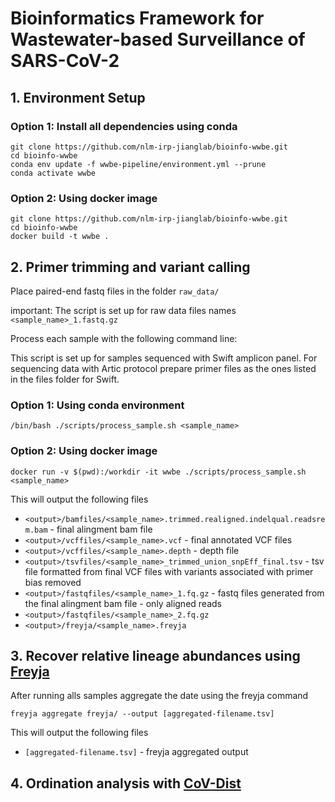 # Bioinformatics Framework for Wastewater-based Surveillance of SARS-CoV-2

## 1. Environment Setup
### Option 1: Install all dependencies using conda

```
git clone https://github.com/nlm-irp-jianglab/bioinfo-wwbe.git
cd bioinfo-wwbe
conda env update -f wwbe-pipeline/environment.yml --prune
conda activate wwbe
```

### Option 2: Using docker image

```
git clone https://github.com/nlm-irp-jianglab/bioinfo-wwbe.git
cd bioinfo-wwbe
docker build -t wwbe .
```

## 2. Primer trimming and variant calling

Place paired-end fastq files in the folder `raw_data/`

important: The script is set up for raw data files names `<sample_name>_1.fastq.gz`

Process each sample with the following command line:

This script is set up for samples sequenced with Swift amplicon panel. For sequencing data with Artic protocol prepare primer files as the ones listed in the files folder for Swift.


### Option 1: Using conda environment
```
/bin/bash ./scripts/process_sample.sh <sample_name>
```

### Option 2: Using docker image
```
docker run -v $(pwd):/workdir -it wwbe ./scripts/process_sample.sh <sample_name>
```

This will output the following files

* `<output>/bamfiles/<sample_name>.trimmed.realigned.indelqual.readsrem.bam` - final alingment bam file
* `<output>/vcffiles/<sample_name>.vcf` - final annotated VCF files
* `<output>/vcffiles/<sample_name>.depth` - depth file
* `<output>/tsvfiles/<sample_name>_trimmed_union_snpEff_final.tsv` - tsv file formatted from final VCF files with variants associated with primer bias removed
* `<output>/fastqfiles/<sample_name>_1.fq.gz` - fastq files generated from the final alingment bam file - only aligned reads
* `<output>/fastqfiles/<sample_name>_2.fq.gz`
* `<output>/freyja/<sample_name>.freyja`

## 3. Recover relative lineage abundances using [Freyja](https://github.com/andersen-lab/Freyja)

After running alls samples aggregate the date using the freyja command

```
freyja aggregate freyja/ --output [aggregated-filename.tsv]
```
This will output the following files
* `[aggregated-filename.tsv]` - freyja aggregated output

## 4. Ordination analysis with [CoV-Dist](https://github.com/nlm-irp-jianglab/CoV-Dist)

